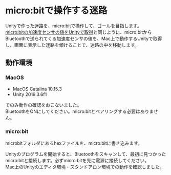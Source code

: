 # micro:bitで操作する迷路
Unityで作った迷路を、micro:bitで操作して、ゴールを目指します。  
[micro:bitの加速度センサの値をUnityで取得](https://github.com/coderdojo-todakoen/Accelerometer)と同じように、micro:bitからBluetoothで送られてくる加速度センサの値を、Mac上で動作するUnityで取得し、画面に表示した迷路を傾けることで、迷路の中を移動します。

## 動作環境
### MacOS
- MacOS Catalina 10.15.3
- Unity 2019.3.6f1

でのみ動作の確認をおこないました。  
BluetoothをONにしてください。micro:bitとペアリングする必要はありません。

### micro:bit
microbitフォルダにあるhexファイルを、micro:bitに書き込みます。

Unityのプログラムを開始すると、Bluetoothをスキャンして、最初に見つかったmicro:bitと接続します。必ずmicro:bitを先に電源に接続してください。    
Mac上のUnityのエディタ環境・スタンドアロン環境での動作を確認しました。
